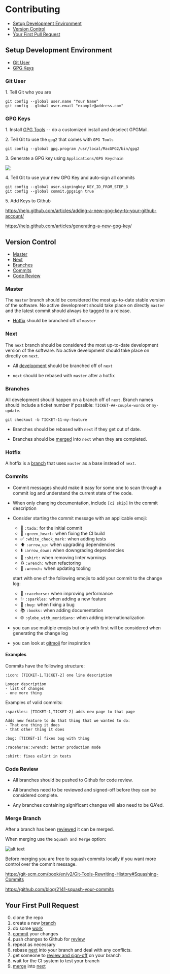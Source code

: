 # Contributing

- [Setup Development Environment](#setup-development-environment)
- [Version Control](#version-control)
- [Your First Pull Request](#your-first-pull-request)

## Setup Development Environment

- [Git User](#git-user)
- [GPG Keys](#gpg-keys)

### Git User

1\. Tell Git who you are

```
git config --global user.name "Your Name"
git config --global user.email "example@address.com"
```

### GPG Keys

1\. Install [GPG Tools](https://gpgtools.org) -- do a customized install and deselect GPGMail.

2\. Tell Git to use the `gpg2` that comes with `GPG Tools`

```
git config --global gpg.program /usr/local/MacGPG2/bin/gpg2
```

3\. Generate a GPG key using `Applications/GPG Keychain`

<img src="https://github.com/knitjs/knit/raw/master/docs/gpg_keychain.png" />

4\. Tell Git to use your new GPG Key and auto-sign all commits

```
git config --global user.signingkey KEY_ID_FROM_STEP_3
git config --global commit.gpgsign true
```

5\. Add Keys to Github

https://help.github.com/articles/adding-a-new-gpg-key-to-your-github-account/

https://help.github.com/articles/generating-a-new-gpg-key/

## Version Control

- [Master](#master)
- [Next](#next)
- [Branches](#branches)
- [Commits](#commits)
- [Code Review](#code-review)

### Master

The `master` branch should be considered the most up-to-date stable version of the software. No active development should take place on directly `master` and the latest commit should always be tagged to a release.

- [Hotfix](#hotfix) should be branched off of `master`

### Next

The `next` branch should be considered the most up-to-date development version of the software. No active development should take place on directly on `next`.

- All [development](#branches) should be branched off of `next`

- `next` should be rebased with `master` after a hotfix

### Branches

All development should happen on a branch off of `next`. Branch names should include a ticket number if possible: `TICKET-##-couple-words` or `my-update`.

```
git checkout -b TICKET-11-my-feature
```

- Branches should be rebased with `next` if they get out of date.

- Branches should be [merged](#merge-branch) into `next` when they are completed.

### Hotfix

A hotfix is a [branch](#branches) that uses `master` as a base instead of `next`.

### Commits

- Commit messages should make it easy for some one to scan through a commit log and understand the current state of the code.
- When only changing documentation, include `[ci skip]` in the commit description
- Consider starting the commit message with an applicable emoji:
  * :tada: `:tada:` for the initial commit
  * :green_heart: `:green_heart:` when fixing the CI build
  * :white_check_mark: `:white_check_mark:` when adding tests
  * :arrow_up: `:arrow_up:` when upgrading dependencies
  * :arrow_down: `:arrow_down:` when downgrading dependencies
  * :shirt: `:shirt:` when removing linter warnings
  * :recycle: `:wrench:` when refactoring
  * :wrench: `:wrench:` when updating tooling

  start with one of the following emojis to add your commit to the change log:
  * :racehorse: `:racehorse:` when improving performance
  * :sparkles: `:sparkles:` when adding a new feature
  * :bug: `:bug:` when fixing a bug
  * :books: `:books:` when adding documentation
  * :globe_with_meridians: `:globe_with_meridians:` when adding internationalization

- you can use multiple emojis but only with first will be considered when generating the change log
- you can look at [gitmoji](https://gitmoji.carloscuesta.me/) for inspiration

#### Examples

Commits have the following structure:

```
:icon: [TICKET-1,TICKET-2] one line description

Longer description
- list of changes
- one more thing
```

Examples of valid commits:

```
:sparkles: [TICKET-1,TICKET-2] adds new page to that page

Adds new feature to do that thing that we wanted to do:
- That one thing it does
- that other thing it does
```

```
:bug: [TICKET-1] fixes bug with thing
```

```
:racehorse::wrench: better production mode
```

```
:shirt: fixes eslint in tests
```

### Code Review

- All branches should be pushed to Github for code review.

- All branches need to be reviewed and signed-off before they can be considered complete.

- Any branches containing significant changes will also need to be QA'ed.

### Merge Branch

After a branch has been [reviewed](#code-review) it can be merged.

When merging use the `Squash and Merge` option:

![alt text](https://github.com/knitjs/knit/raw/master/docs/squash.png)

Before merging you are free to squash commits locally if you want more control over the commit message.

https://git-scm.com/book/en/v2/Git-Tools-Rewriting-History#Squashing-Commits

https://github.com/blog/2141-squash-your-commits

## Your First Pull Request
0. clone the repo
0. create a new [branch](#branches)
0. do some [work](#setup-development-environment)
0. [commit](#commits) your changes
0. push changes to Github for [review](#code-review)
0. repeat as necessary
0. rebase [next](#next) into your branch and deal with any conflicts.
0. get someone to [review and sign-off](#code-review) on your branch
0. wait for the CI system to test your branch
0. [merge](#merge-branch) into [next](#next)
